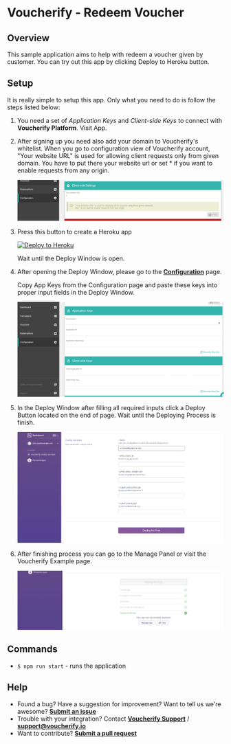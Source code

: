 # Voucherify - Redeem Voucher

## Overview

This sample application aims to help with redeem a voucher given by customer. You can try out this app by clicking Deploy to Heroku button.

## Setup

It is really simple to setup this app. Only what you need to do is follow the steps listed below:

1. You need a set of *Application Keys* and *Client-side Keys* to connect with **Voucherify Platform**. Visit App.

2. After signing up you need also add your domain to Voucherify's whitelist.
When you go to configuration view of Voucherify account, "Your website URL" is used for allowing client requests only from given domain. You have to put there your website url or set * if you want to enable requests from any origin.

    ![](blob/client-address.png)

3. Press this button to create a Heroku app

    [![Deploy to Heroku](https://www.herokucdn.com/deploy/button.png)](https://heroku.com/deploy)

    Wait until the Deploy Window is open.

4. After opening the Deploy Window, please go to the [**Configuration**](https://app.voucherify.io/#/app/configuration) page.

    Copy App Keys from the Configuration page and paste these keys into proper input fields in the Deploy Window.

    ![](blob/app-keys.png)

5. In the Deploy Window after filling all required inputs click a Deploy Button located on the end of page. Wait until the Deploying Process is finish.

    ![](blob/deploy-window.png)

6. After finishing process you can go to the Manage Panel or visit the Voucherify Example page.

    ![](blob/deploy-finish.png)


## Commands

* `$ npm run start` - runs the application

## Help

* Found a bug? Have a suggestion for improvement? Want to tell us we're awesome? [**Submit an issue**](https://github.com/voucherifyio/voucherify-redeem-app/issues/new)
* Trouble with your integration? Contact [**Voucherify Support**](https://voucherify.readme.io/docs/support) / [**support@voucherify.io**](support@voucherify.io)
* Want to contribute? [**Submit a pull request**](https://github.com/voucherifyio/voucherify-redeem-app/compare)
